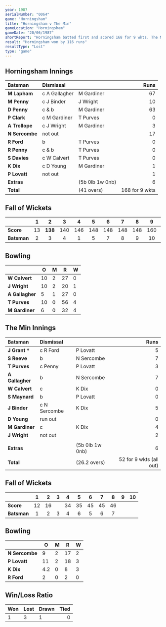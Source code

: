 ```yaml
---
year: 1987
serialNumber: "0064" 
game: "Horningsham"
title: "Horningsham v The Min"
gameLocation: "Horningsham"
gameDate: "20/06/1987"
shortReport: "Horningsham batted first and scored 168 for 9 wkts. The Min replied with 52 for 9 wkts (all out)"
result: "Horningsham won by 116 runs"
resultType: "Lost"
type: "game"
---
```


## Horningsham Innings

| Batsman | Dismissal |  | Runs |
|:---|:---|---|---:|
| **M Lapham** | c A Gallagher | M Gardiner | 67 | 
| **M Penny** | c J Binder | J Wright | 10 | 
| **D Penny** | c & b | M Gardiner | 63 | 
| **P Clark** | c M Gardiner | T Purves | 0 | 
| **A Trollope** | c J Wright | M Gardiner | 3 | 
| **N Sercombe** | not out |   | 17 |
| **R Ford** | b | T Purves | 0 | 
| **R Penny** | c & b | T Purves | 0 |
| **S Davies** | c W Calvert | T Purves | 0 |  
| **K Dix** | c D Young | M Gardiner | 1 | 
| **P Lovatt** | not out |  | 1 |
| **Extras** | | (5b 0lb 1w 0nb) | 6 | 
| **Total** | | (41 overs) | 168 for 9 wkts | 

## Fall of Wickets

| | 1 | 2 | 3 | 4 | 5 | 6 | 7 | 8 | 9 | 10 |
|---|:---:|:---:|:---:|:---:|:---:|:---:|:---:|:---:|:---:|:---:|
| **Score** | 13 | **138** | 140 | 146 | 148 | 148 | 148 | 148 | 160 |  |
| **Batsman** | 2 | 3 | 4 | 1 | 5 | 7 | 8 | 9 | 10 |  |

## Bowling

| | O | M | R | W |
|---|---|---|---|---|
| **W Calvert** | 10 | 2 | 27 | 0 | 
| **J Wright** | 10 | 2 | 20 | 1 | 
| **A Gallagher** | 5 | 1 | 27 | 0 | 
| **T Purves** | 10 | 0 | 56 | 4 | 
| **M Gardiner** | 6 | 0 | 32 | 4 |

## The Min Innings

| Batsman | Dismissal |  | Runs |
|:---|:---|---|---:|
| **J Grant &#8224;** | c R Ford | P Lovatt | 5 | 
| **S Reeve** | b | N Sercombe | 7 | 
| **T Purves** | c Penny | P Lovatt | 3 | 
| **A Gallagher** | b | N Sercombe | 7 | 
| **W Calvert** | c  | K Dix | 0 | 
| **S Maynard** | b | P Lovatt | 0 | 
| **J Binder** | c N Sercombe | K Dix | 5 | 
| **D Young** | run out |  | 0 | 
| **M Gardiner** | c | K Dix | 4 | 
| **J Wright** | not out |  | 2 | 
|  |  |  |  | 
| **Extras** | | (5b 0lb 1w 0nb) | 6 | 
| **Total** | | (26.2 overs) | 52 for 9 wkts (all out) | 

## Fall of Wickets

| | 1 | 2 | 3 | 4 | 5 | 6 | 7 | 8 | 9 | 10 |
|---|:---:|:---:|:---:|:---:|:---:|:---:|:---:|:---:|:---:|:---:|
| **Score** | 12 | 16 |  | 34 | 35 | 45 | 45 | 46 |  |  | 
| **Batsman** | 1 | 2 | 3 | 4 | 6 | 5 | 6 | 7 |  |  | 

## Bowling

| | O | M | R | W |
|---|---|---|---|---|
| **N Sercombe** | 9 | 2 | 17 | 2 | 
| **P Lovatt** | 11 | 2 | 18 | 3 | 
| **K Dix** | 4.2 | 0 | 8 | 3 |
| **R Ford** | 2 | 0 | 2 | 0 |

## Win/Loss Ratio

| Won | Lost | Drawn | Tied |
|:---|:---|:---|---:|
| 1 | 3 | 1 | 0 |